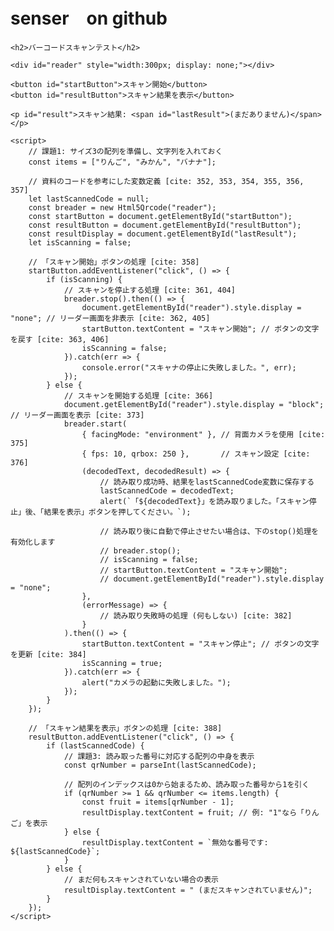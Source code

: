 # senser　on github
<!DOCTYPE html>
<html lang="ja">
<head>
    <meta charset="UTF-8">
    <meta name="viewport" content="width=device-width, initial-scale=1.0">
    <title>QRコード課題</title>
    <script src="https://unpkg.com/html5-qrcode"></script>
</head>
<body>

    <h2>バーコードスキャンテスト</h2>
    
    <div id="reader" style="width:300px; display: none;"></div>
    
    <button id="startButton">スキャン開始</button>
    <button id="resultButton">スキャン結果を表示</button>
    
    <p id="result">スキャン結果: <span id="lastResult">(まだありません)</span></p>

    <script>
        // 課題1: サイズ3の配列を準備し、文字列を入れておく 
        const items = ["りんご", "みかん", "バナナ"];

        // 資料のコードを参考にした変数定義 [cite: 352, 353, 354, 355, 356, 357]
        let lastScannedCode = null;
        const breader = new Html5Qrcode("reader");
        const startButton = document.getElementById("startButton");
        const resultButton = document.getElementById("resultButton");
        const resultDisplay = document.getElementById("lastResult");
        let isScanning = false;

        // 「スキャン開始」ボタンの処理 [cite: 358]
        startButton.addEventListener("click", () => {
            if (isScanning) {
                // スキャンを停止する処理 [cite: 361, 404]
                breader.stop().then(() => {
                    document.getElementById("reader").style.display = "none"; // リーダー画面を非表示 [cite: 362, 405]
                    startButton.textContent = "スキャン開始"; // ボタンの文字を戻す [cite: 363, 406]
                    isScanning = false;
                }).catch(err => {
                    console.error("スキャナの停止に失敗しました。", err);
                });
            } else {
                // スキャンを開始する処理 [cite: 366]
                document.getElementById("reader").style.display = "block"; // リーダー画面を表示 [cite: 373]
                breader.start(
                    { facingMode: "environment" }, // 背面カメラを使用 [cite: 375]
                    { fps: 10, qrbox: 250 },       // スキャン設定 [cite: 376]
                    (decodedText, decodedResult) => {
                        // 読み取り成功時、結果をlastScannedCode変数に保存する 
                        lastScannedCode = decodedText;
                        alert(`「${decodedText}」を読み取りました。「スキャン停止」後、「結果を表示」ボタンを押してください。`);
                        
                        // 読み取り後に自動で停止させたい場合は、下のstop()処理を有効化します
                        // breader.stop();
                        // isScanning = false;
                        // startButton.textContent = "スキャン開始";
                        // document.getElementById("reader").style.display = "none";
                    },
                    (errorMessage) => {
                        // 読み取り失敗時の処理 (何もしない) [cite: 382]
                    }
                ).then(() => {
                    startButton.textContent = "スキャン停止"; // ボタンの文字を更新 [cite: 384]
                    isScanning = true;
                }).catch(err => {
                    alert("カメラの起動に失敗しました。");
                });
            }
        });

        // 「スキャン結果を表示」ボタンの処理 [cite: 388]
        resultButton.addEventListener("click", () => {
            if (lastScannedCode) {
                // 課題3: 読み取った番号に対応する配列の中身を表示 
                const qrNumber = parseInt(lastScannedCode);

                // 配列のインデックスは0から始まるため、読み取った番号から1を引く
                if (qrNumber >= 1 && qrNumber <= items.length) {
                    const fruit = items[qrNumber - 1];
                    resultDisplay.textContent = fruit; // 例: "1"なら「りんご」を表示
                } else {
                    resultDisplay.textContent = `無効な番号です: ${lastScannedCode}`;
                }
            } else {
                // まだ何もスキャンされていない場合の表示 
                resultDisplay.textContent = " (まだスキャンされていません)";
            }
        });
    </script>

</body>
</html>
